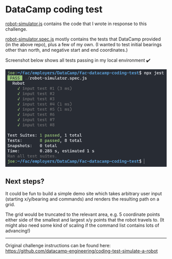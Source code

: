 # DataCamp coding test

[robot-simulator.js](https://github.com/joe-dev-public/fac-datacamp-coding-test/blob/main/robot-simulator.js) contains the code that I wrote in response to this challenge.

[robot-simulator.spec.js](https://github.com/joe-dev-public/fac-datacamp-coding-test/blob/main/robot-simulator.spec.js) mostly contains the tests that DataCamp provided (in the above repo), plus a few of my own. (I wanted to test initial bearings other than north, and negative start and end coordinates.)

Screenshot below shows all tests passing in my local environment ✔️

![Screenshot of passing tests in Windows Terminal](https://github.com/joe-dev-public/fac-datacamp-coding-test/blob/main/test-screenshot-1.png)

## Next steps?

It could be fun to build a simple demo site which takes arbitrary user input (starting x/y/bearing and commands) and renders the resulting path on a grid.

The grid would be truncated to the relevant area, e.g. 5 coordinate points either side of the smallest and largest x/y points that the robot travels to. (It might also need some kind of scaling if the command list contains lots of advancing!)

---

Original challenge instructions can be found here: https://github.com/datacamp-engineering/coding-test-simulate-a-robot
